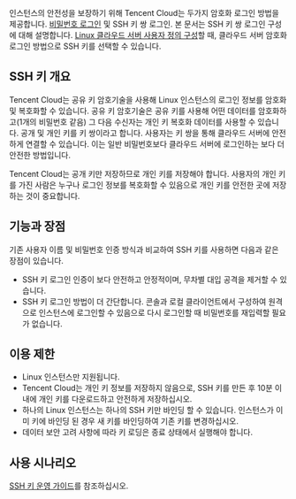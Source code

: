 인스턴스의 안전성을 보장하기 위해 Tencent Cloud는 두가지 암호화 로그인 방법을 제공합니다. [비밀번호 로그인](/doc/product/213/6093) 및 SSH 키 쌍 로그인. 본 문서는 SSH 키 쌍 로그인 구성에 대해 설명합니다.
[Linux 클라우드 서버 사용자 정의 구성](/doc/product/213/10517#.E8.AE.BE.E7.BD.AE.E4.BF.A1.E6.81.AF)할 때, 클라우드 서버 암호화 로그인 방법으로 SSH 키를 선택할 수 있습니다.

## SSH 키 개요
Tencent Cloud는 공유 키 암호기술을 사용해 Linux 인스턴스의 로그인 정보를 암호화 및 복호화할 수 있습니다. 공유 키 암호기술은 공유 키를 사용해 어떤 데이터를 암호화하고(1개의 비밀번호 같음) 그 다음 수신자는 개인 키 복호화 데이터를 사용할 수 있습니다. 공개 및 개인 키를 키 쌍이라고 합니다. 사용자는 키 쌍을 통해 클라우드 서버에 안전하게 연결할 수 있습니다. 이는 일반 비밀번호보다 클라우드 서버에 로그인하는 보다 더 안전한 방법입니다.

Tencent Cloud는 공개 키만 저장하므로 개인 키를 저장해야 합니다. 사용자의 개인 키를 가진 사람은 누구나 로그인 정보를 복호화할 수 있음으로 개인 키를 안전한 곳에 저장하는 것이 중요합니다.


## 기능과 장점
기존 사용자 이름 및 비밀번호 인증 방식과 비교하여 SSH 키를 사용하면 다음과 같은 장점이 있습니다.
- SSH 키 로그인 인증이 보다 안전하고 안정적이며, 무차별 대입 공격을 제거할 수 있습니다.
- SSH 키 로그인 방법이 더 간단합니다. 콘솔과 로컬 클라이언트에서 구성하여 원격으로 인스턴스에 로그인할 수 있음으로 다시 로그인할 때 비밀번호를 재입력할 필요가 없습니다.

## 이용 제한
- Linux 인스턴스만 지원됩니다.
- Tencent Cloud는 개인 키 정보를 저장하지 않음으로, SSH 키를 만든 후 10분 이내에 개인 키를 다운로드하고 안전하게 저장하십시오.
- 하나의 Linux 인스턴스는 하나의 SSH 키만 바인딩 할 수 있습니다. 인스턴스가 이미 키에 바인딩 된 경우 새 키를 바인딩하여 기존 키를 변경하십시오.
- 데이터 보안 고려 사항에 따라 키 로딩은 종료 상태에서 실행해야 합니다.


## 사용 시나리오


[SSH 키 운영 가이드](https://intl.cloud.tencent.com/document/product/213/16691)를 참조하십시오.
